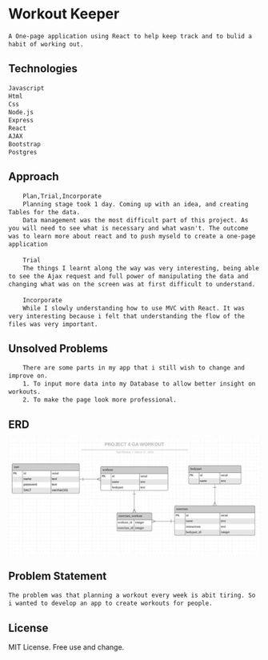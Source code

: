 
# Workout Keeper
	A One-page application using React to help keep track and to bulid a habit of working out.

## Technologies 
	Javascript
	Html
	Css
	Node.js
	Express
	React
	AJAX
	Bootstrap
	Postgres

## Approach
		Plan,Trial,Incorporate
		Planning stage took 1 day. Coming up with an idea, and creating Tables for the data.
		Data management was the most difficult part of this project. As you will need to see what is necessary and what wasn't. The outcome was to learn more about react and to push myseld to create a one-page application

		Trial 
		The things I learnt along the way was very interesting, being able to see the Ajax request and full power of manipulating the data and changing what was on the screen was at first difficult to understand.

		Incorporate
		While I slowly understanding how to use MVC with React. It was very interesting because i felt that understanding the flow of the files was very important.

## Unsolved Problems
		There are some parts in my app that i still wish to change and improve on.
		1. To input more data into my Database to allow better insight on workouts.
		2. To make the page look more professional.

## ERD
![](https://github.com/TsaiRenkun/Project4_workoutKeeper/blob/master/Images/Screenshot%202020-03-17%20at%204.48.44%20PM.png)

## Problem Statement
	The problem was that planning a workout every week is abit tiring. So i wanted to develop an app to create workouts for people.

## License
MIT License. Free use and change.
